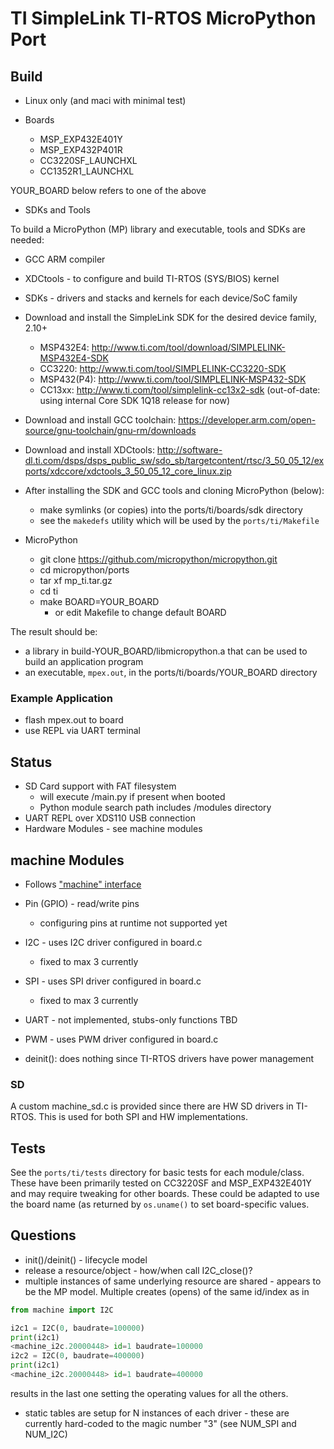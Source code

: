 # TI SimpleLink TI-RTOS MicroPython Port

## Build

* Linux only (and maci with minimal test)

* Boards
  * MSP_EXP432E401Y
  * MSP_EXP432P401R
  * CC3220SF_LAUNCHXL
  * CC1352R1_LAUNCHXL

YOUR_BOARD below refers to one of the above

* SDKs and Tools

To build a MicroPython (MP) library and executable, tools and SDKs are needed:

* GCC ARM compiler
* XDCtools - to configure and build TI-RTOS (SYS/BIOS) kernel
* SDKs - drivers and stacks and kernels for each device/SoC family

* Download and install the SimpleLink SDK for the desired device family, 2.10+
  * MSP432E4: http://www.ti.com/tool/download/SIMPLELINK-MSP432E4-SDK
  * CC3220: http://www.ti.com/tool/SIMPLELINK-CC3220-SDK
  * MSP432(P4): http://www.ti.com/tool/SIMPLELINK-MSP432-SDK
  * CC13xx: http://www.ti.com/tool/simplelink-cc13x2-sdk (out-of-date: using internal Core SDK 1Q18 release for now)

* Download and install GCC toolchain: https://developer.arm.com/open-source/gnu-toolchain/gnu-rm/downloads

* Download and install XDCtools: http://software-dl.ti.com/dsps/dsps_public_sw/sdo_sb/targetcontent/rtsc/3_50_05_12/exports/xdccore/xdctools_3_50_05_12_core_linux.zip

* After installing the SDK and GCC tools and cloning MicroPython (below):
  * make symlinks (or copies) into the ports/ti/boards/sdk directory
  * see the `makedefs` utility which will be used by the `ports/ti/Makefile`

* MicroPython
  * git clone https://github.com/micropython/micropython.git
  * cd micropython/ports
  * tar xf mp_ti.tar.gz
  * cd ti
  * make BOARD=YOUR_BOARD
    * or edit Makefile to change default BOARD

The result should be:

* a library in build-YOUR_BOARD/libmicropython.a that can be used to build an application program
* an executable, `mpex.out`, in the ports/ti/boards/YOUR_BOARD directory

### Example Application

* flash mpex.out to board
* use REPL via UART terminal

## Status

* SD Card support with FAT filesystem
  * will execute /main.py if present when booted
  * Python module search path includes /modules directory
* UART REPL over XDS110 USB connection
* Hardware Modules - see machine modules

## machine Modules

* Follows ["machine" interface](https://docs.micropython.org/en/latest/pyboard/library/machine.html)
* Pin (GPIO) - read/write pins
  * configuring pins at runtime not supported yet
* I2C - uses I2C driver configured in board.c
  * fixed to max 3 currently
* SPI - uses SPI driver configured in board.c
  * fixed to max 3 currently
* UART - not implemented, stubs-only functions TBD
* PWM - uses PWM driver configured in board.c

* deinit(): does nothing since TI-RTOS drivers have power management

### SD

A custom machine_sd.c is provided since there are HW SD drivers in TI-RTOS. This is used for both SPI and HW implementations.

## Tests

See the `ports/ti/tests` directory for basic tests for each module/class. These have been primarily tested on CC3220SF and MSP_EXP432E401Y and may require tweaking for other boards. These could be adapted to use the board name (as returned by `os.uname()` to set board-specific values.

## Questions

* init()/deinit() - lifecycle model
* release a resource/object - how/when call I2C_close()?
* multiple instances of same underlying resource are shared - appears to
be the MP model. Multiple creates (opens) of the same id/index as in

``` python
from machine import I2C

i2c1 = I2C(0, baudrate=100000)
print(i2c1)
<machine_i2c.20000448> id=1 baudrate=100000
i2c2 = I2C(0, baudrate=400000)
print(i2c1)
<machine_i2c.20000448> id=1 baudrate=400000
```

results in the last one setting the operating values for all the others.

* static tables are setup for N instances of each driver - these are currently hard-coded to the magic number "3" (see NUM_SPI and NUM_I2C)
